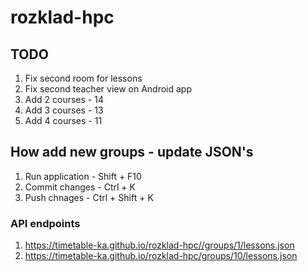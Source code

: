 # rozklad-hpc

## TODO

1. Fix second room for lessons
1. Fix second teacher view on Android app
1. Add 2 courses - 14
1. Add 3 courses - 13
1. Add 4 courses - 11


## How add new groups - update JSON's

1. Run application - Shift + F10
1. Commit changes - Ctrl + K
1. Push chnages - Ctrl + Shift + K

### API endpoints

1. https://timetable-ka.github.io/rozklad-hpc//groups/1/lessons.json
1. https://timetable-ka.github.io/rozklad-hpc/groups/10/lessons.json


